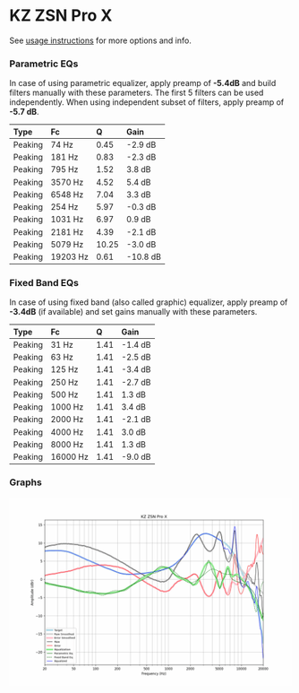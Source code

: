 # KZ ZSN Pro X
See [usage instructions](https://github.com/jaakkopasanen/AutoEq#usage) for more options and info.

### Parametric EQs
In case of using parametric equalizer, apply preamp of **-5.4dB** and build filters manually
with these parameters. The first 5 filters can be used independently.
When using independent subset of filters, apply preamp of **-5.7 dB**.

| Type    | Fc       |     Q | Gain     |
|:--------|:---------|:------|:---------|
| Peaking | 74 Hz    |  0.45 | -2.9 dB  |
| Peaking | 181 Hz   |  0.83 | -2.3 dB  |
| Peaking | 795 Hz   |  1.52 | 3.8 dB   |
| Peaking | 3570 Hz  |  4.52 | 5.4 dB   |
| Peaking | 6548 Hz  |  7.04 | 3.3 dB   |
| Peaking | 254 Hz   |  5.97 | -0.3 dB  |
| Peaking | 1031 Hz  |  6.97 | 0.9 dB   |
| Peaking | 2181 Hz  |  4.39 | -2.1 dB  |
| Peaking | 5079 Hz  | 10.25 | -3.0 dB  |
| Peaking | 19203 Hz |  0.61 | -10.8 dB |

### Fixed Band EQs
In case of using fixed band (also called graphic) equalizer, apply preamp of **-3.4dB**
(if available) and set gains manually with these parameters.

| Type    | Fc       |    Q | Gain    |
|:--------|:---------|:-----|:--------|
| Peaking | 31 Hz    | 1.41 | -1.4 dB |
| Peaking | 63 Hz    | 1.41 | -2.5 dB |
| Peaking | 125 Hz   | 1.41 | -3.4 dB |
| Peaking | 250 Hz   | 1.41 | -2.7 dB |
| Peaking | 500 Hz   | 1.41 | 1.3 dB  |
| Peaking | 1000 Hz  | 1.41 | 3.4 dB  |
| Peaking | 2000 Hz  | 1.41 | -2.1 dB |
| Peaking | 4000 Hz  | 1.41 | 3.0 dB  |
| Peaking | 8000 Hz  | 1.41 | 1.3 dB  |
| Peaking | 16000 Hz | 1.41 | -9.0 dB |

### Graphs
![](./KZ%20ZSN%20Pro%20X.png)